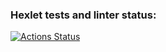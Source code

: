 ### Hexlet tests and linter status:
[![Actions Status](https://github.com/shzzzos/frontend-project-46/actions/workflows/hexlet-check.yml/badge.svg)](https://github.com/shzzzos/frontend-project-46/actions)